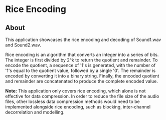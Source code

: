 # Rice Encoding

## About

This application showcases the rice encoding and decoding of Sound1.wav and Sound2.wav.

Rice encoding is an algorithm that converts an integer into a series of bits. The integer is first divided by 2^k to return the quotient and remainder. To encode the quotient, a sequence of '1's is generated, with the number of '1's equal to the quotient value, followed by a single '0'. The remainder is encoded by converting it into a binary string. Finally, the encoded quotient and remainder are concatenated to produce the complete encoded value.

**Note:** This application only covers rice encoding, which alone is not effective for data compression. In order to reduce the file size of the audio files, other lossless data compression methods would need to be implemented alongside rice encoding, such as blocking, inter-channel decorrelation and modelling.
